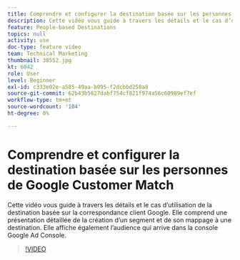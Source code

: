 ```yaml
---
title: Comprendre et configurer la destination basée sur les personnes de Google Customer Match
description: Cette vidéo vous guide à travers les détails et le cas d’utilisation de la destination basée sur les personnes de correspondance client Google. Elle comprend une présentation détaillée de la création d’un segment et de son mappage à une destination. Elle affiche également l’audience qui arrive dans la console Google Ad Console.
feature: People-based Destinations
topics: null
activity: use
doc-type: feature video
team: Technical Marketing
thumbnail: 38552.jpg
kt: 6042
role: User
level: Beginner
exl-id: c333e02e-a585-49aa-b095-f2dcbbd258a8
source-git-commit: 62b43b5627dabf754cf821f974a56c60989ef7ef
workflow-type: tm+mt
source-wordcount: '104'
ht-degree: 0%

---
```


# Comprendre et configurer la destination basée sur les personnes de Google Customer Match

Cette vidéo vous guide à travers les détails et le cas d’utilisation de la destination basée sur la correspondance client Google. Elle comprend une présentation détaillée de la création d’un segment et de son mappage à une destination. Elle affiche également l’audience qui arrive dans la console Google Ad Console.

>[!VIDEO](https://video.tv.adobe.com/v/326460/?quality=12&learn=on&captions=fre_fr)
